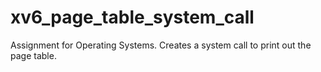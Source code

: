 # xv6_page_table_system_call
Assignment for Operating Systems. Creates a system call to print out the page table.
